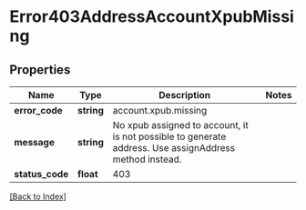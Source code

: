 # Error403AddressAccountXpubMissing

## Properties

Name | Type | Description | Notes
------------ | ------------- | ------------- | -------------
**error_code** | **string** | account.xpub.missing |
**message** | **string** | No xpub assigned to account, it is not possible to generate address. Use assignAddress method instead. |
**status_code** | **float** | 403 |

[[Back to Index]](../index.md)
